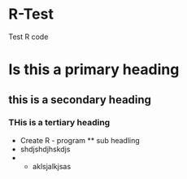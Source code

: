 R-Test
======

Test R  code
# Is this a primary heading
## this is a secondary heading
### THis is a tertiary heading

* Create R - program
** sub headling
* shdjshdjhskdjs
* * aklsjalkjsas
